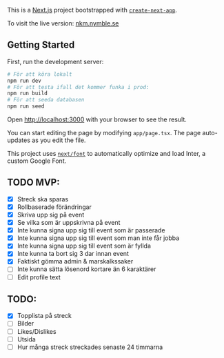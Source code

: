 This is a [Next.js](https://nextjs.org/) project bootstrapped with [`create-next-app`](https://github.com/vercel/next.js/tree/canary/packages/create-next-app).

To visit the live version: [nkm.nymble.se]()

## Getting Started

First, run the development server:

```bash
# För att köra lokalt
npm run dev
# För att testa ifall det kommer funka i prod:
npm run build
# För att seeda databasen 
npm run seed
```

Open [http://localhost:3000](http://localhost:3000) with your browser to see the result.

You can start editing the page by modifying `app/page.tsx`. The page auto-updates as you edit the file.

This project uses [`next/font`](https://nextjs.org/docs/basic-features/font-optimization) to automatically optimize and load Inter, a custom Google Font.

## **TODO MVP:**

* [X] Streck ska sparas
* [X] Rollbaserade förändringar
* [X] Skriva upp sig på event
* [X] Se vilka som är uppskrivna på event
* [X] Inte kunna signa upp sig till event som är passerade
* [X] Inte kunna signa upp sig till event som man inte får jobba
* [X] Inte kunna signa upp sig till event som är fyllda
* [X] Inte kunna ta bort sig 3 dar innan event
* [X] Faktiskt gömma admin & marskalkssaker
* [ ] Inte kunna sätta lösenord kortare än 6 karaktärer
* [ ] Edit profile text

## TODO:

* [X] Topplista på streck
* [ ] Bilder
* [ ] Likes/Dislikes
* [ ] Utsida
* [ ] Hur många streck streckades senaste 24 timmarna
